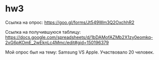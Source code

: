 # hw3
Ссылка на опрос: https://goo.gl/forms/Jt549Wm3Q2OxchhR2

Ссылка на получившуюся таблицу: https://docs.google.com/spreadsheets/d/1bDAMofAZMb2X1zy0eomkq-2xG6pKOmE_2wEknLc4Mmc/edit#gid=150196379

Мой опрос был на тему: Samsung VS Apple. Участвовало 20 человек.
